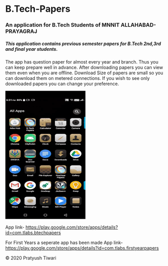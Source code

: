 # B.Tech-Papers
### An application for B.Tech Students of MNNIT ALLAHABAD- PRAYAGRAJ

##### This application contains previous semester papers for B.Tech 2nd,3rd and final year students.
The app has question paper for almost every year and branch.
Thus you can keep prepare well in advance.
After downloading papers you can view them even when you are offline.
Download Size of papers are small so you can download them on metered connections.
If you wish to see only downloaded papers you can change your preference.

![Alt Text](https://github.com/pratyush019/B.Tech-Papers/blob/main/sample.gif)

App link- https://play.google.com/store/apps/details?id=com.tlabs.btechpapers

For First Years a seperate app has been made
App link- https://play.google.com/store/apps/details?id=com.tlabs.firstyearpapers



&copy; 2020 Pratyush Tiwari
